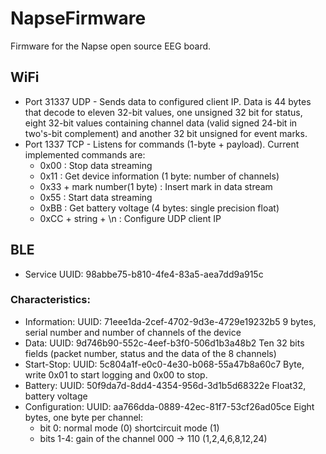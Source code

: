 # NapseFirmware

Firmware for the Napse open source EEG board.


## WiFi

- Port 31337 UDP - Sends data to configured client IP. Data is 44 bytes that decode to eleven 32-bit values, one unsigned 32 bit for status, eight 32-bit values containing channel data (valid signed 24-bit in two's-bit complement) and another 32 bit unsigned for event marks.
- Port 1337 TCP - Listens for commands (1-byte + payload). Current implemented commands are:
    * 0x00 : Stop data streaming
	* 0x11 : Get device information (1 byte: number of channels)
	* 0x33 + mark number(1 byte) : Insert mark in data stream
	* 0x55 : Start data streaming
	* 0xBB : Get battery voltage (4 bytes: single precision float)
	* 0xCC + string + \n : Configure UDP client IP


## BLE

- Service UUID: 98abbe75-b810-4fe4-83a5-aea7dd9a915c

### Characteristics:

- Information: UUID: 71eee1da-2cef-4702-9d3e-4729e19232b5
	9 bytes, serial number and number of channels of the device
- Data: UUID: 9d746b90-552c-4eef-b3f0-506d1b3a48b2
	Ten 32 bits fields (packet number, status and the data of the 8 channels)
- Start-Stop: UUID: 5c804a1f-e0c0-4e30-b068-55a47b8a60c7
	Byte, write 0x01 to start logging and 0x00 to stop.
- Battery: UUID: 50f9da7d-8dd4-4354-956d-3d1b5d68322e
	Float32, battery voltage
- Configuration: UUID: aa766dda-0889-42ec-81f7-53cf26ad05ce
	Eight bytes, one byte per channel:
    - bit 0: normal mode (0) shortcircuit mode (1)
    - bits 1-4: gain of the channel 000 -> 110 (1,2,4,6,8,12,24)



